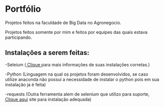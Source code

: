 # Portfólio

Projetos feitos na faculdade de Big Data no Agronegocio.

Projetos feitos somente por mim e feitos por equipes das quais estava participando.

## Instalações a serem feitas:
<p>  -Seleium (<a href="https://selenium-python.readthedocs.io/installation.html"> Clique </a>para mais informações de suas instalações corretas.)
<p>  -Python (Linguagem na qual os projetos foram desenvolvidos, se caso utilize anaconda não possui a necessidade de instalar o python pois em sua instalação ja é feita)
<p>  -requests (Outra ferramenta alem de selenium que utilizo para suporte, <a href="https://docs.python-requests.org/en/latest/user/install/#install"> Clique aqui</a> site para instalação adequada)
  
